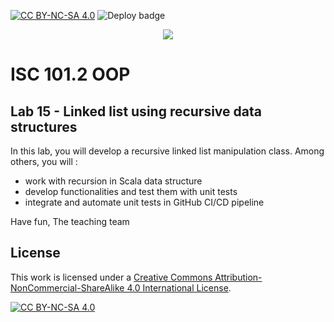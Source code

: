 [![CC BY-NC-SA 4.0][cc-by-nc-sa-shield]][cc-by-nc-sa]
![Deploy badge](https://github.com/SebastienBorloz/101.2-lists/actions/workflows/run-gradle.yaml/badge.svg)

<p align="center">
  <a href="https://isc.hevs.ch">
  <img src="https://user-images.githubusercontent.com/4624112/214764929-89aa8609-c540-4cc0-9905-23886814772e.png"/>    
  </a>
</p>

# ISC 101.2 OOP

## Lab 15 - Linked list using recursive data structures

In this lab, you will develop a recursive linked list manipulation class. Among others, you will : 

- work with recursion in Scala data structure
- develop functionalities and test them with unit tests
- integrate and automate unit tests in GitHub CI/CD pipeline 

Have fun, 
The teaching team

## License
This work is licensed under a
[Creative Commons Attribution-NonCommercial-ShareAlike 4.0 International License][cc-by-nc-sa].

[![CC BY-NC-SA 4.0][cc-by-nc-sa-image]][cc-by-nc-sa]

[cc-by-nc-sa]: http://creativecommons.org/licenses/by-nc-sa/4.0/
[cc-by-nc-sa-image]: https://licensebuttons.net/l/by-nc-sa/4.0/88x31.png
[cc-by-nc-sa-shield]: https://img.shields.io/badge/License-CC%20BY--NC--SA%204.0-lightgrey.svg
